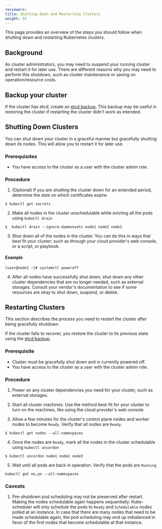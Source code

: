 ```yaml
---
reviewers:
title: Shutting Down and Restarting Clusters
weight: 55
---
```


<!-- overview -->

This page provides an overview of the steps you should follow when shutting down and restarting Kubernetes clusters.

<!-- body -->

## Background

As cluster administrators, you may need to suspend your running cluster and restart it for later use. There are different reasons why you may need to perform this shutdown, such as cluster maintenance or saving on operation/resource costs.

## Backup your cluster

If the cluster has etcd, create an [etcd backup](/docs/tasks/administer-cluster/configure-upgrade-etcd/#backing-up-an-etcd-cluster). This backup may be useful in restoring the cluster if restarting the cluster didn't work as intended.

## Shutting Down Clusters

You can shut down your cluster in a graceful manner but gracefully shutting down its nodes. This will allow you to restart it for later use.

### Prerequisites

- You have access to the cluster as a user with the cluster admin role.

### Procedure

1. (Optional) If you are shutting the cluster down for an extended period, determine the date on which certificates expire.

```
$ kubectl get secrets
``` 

2. Make all nodes in the cluster unschedulable while evicting all the pods using `kubectl drain`

```
$  kubectl drain --ignore-daemonsets node1 node2 node3
```

3. Shut down all of the nodes in the cluster. You can do this in ways that best fit your cluster; such as through your cloud provider's web console, or a script, or playbook. 

#### Example
```
[user@node1 ~]# systemctl poweroff
```

4. After all nodes have successfully shut down, shut down any other cluster dependencies that are no longer needed, such as external storages. Consult your vendor's documentation to see if some resources are okay to shut down, suspend, or delete.

## Restarting Clusters

This section describes the process you need to restart the cluster after being gracefully shutdown.

If the cluster fails to recover, you restore the cluster to its previous state using the [etcd backup](/docs/tasks/administer-cluster/configure-upgrade-etcd/#restoring-an-etcd-cluster).

### Prerequisite

- Cluster must be gracefully shut down and is currently powered off.
- You have access to the cluster as a user with the cluster admin role.

### Procedure

1. Power on any cluster dependencies you need for your cluster, such as external storages.

2. Start all cluster machines. Use the method best-fit for your cluster to turn on the machines, like using the cloud provider's web console. 

3. Allow a few minutes for the cluster's control plane nodes and worker nodes to become `Ready`. Verify that all nodes are `Ready`. 

```
$ kubectl get nodes --all-namespaces
```

4. Once the nodes are `Ready`, mark all the nodes in the cluster schedulable using `kubectl uncordon`

```
$ kubectl uncordon node1 node2 node3
```

5. Wait until all pods are back in operation. Verify that the pods are `Running`

```
kubectl get no,po --all-namespaces
```

### Caveats

1. Pre-shutdown pod scheduling may not be preserved after restart. Making the nodes schedulable again happens sequentially. Kube-scheduler will only schedule the pods to `Ready` and `Schedulable` nodes polled at an instance. In case that there are many nodes that need to be made schedulable again, the pod scheduling may end up imbalanced in favor of the first nodes that become schedulable at that instance.
